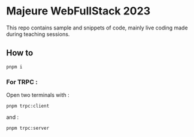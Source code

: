 # Majeure WebFullStack 2023

This repo contains sample and snippets of code, mainly live coding made during teaching sessions.

## How to

```
pnpm i
```

### For TRPC :

Open two terminals with :

```
pnpm trpc:client
```

and :

```
pnpm trpc:server
```
